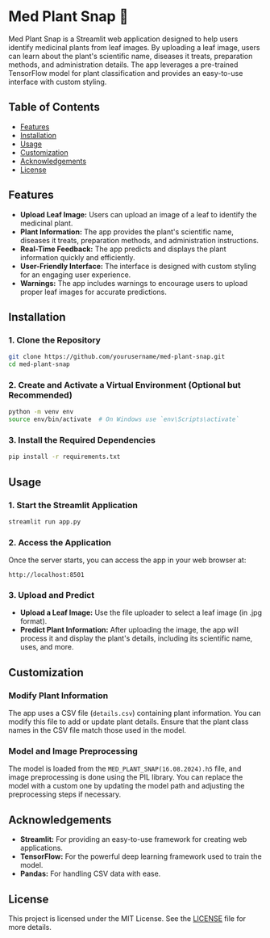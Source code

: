 # Med Plant Snap 🌿

Med Plant Snap is a Streamlit web application designed to help users identify medicinal plants from leaf images. By uploading a leaf image, users can learn about the plant's scientific name, diseases it treats, preparation methods, and administration details. The app leverages a pre-trained TensorFlow model for plant classification and provides an easy-to-use interface with custom styling.

## Table of Contents
- [Features](#features)
- [Installation](#installation)
- [Usage](#usage)
- [Customization](#customization)
- [Acknowledgements](#acknowledgements)
- [License](#license)

## Features
- **Upload Leaf Image:** Users can upload an image of a leaf to identify the medicinal plant.
- **Plant Information:** The app provides the plant's scientific name, diseases it treats, preparation methods, and administration instructions.
- **Real-Time Feedback:** The app predicts and displays the plant information quickly and efficiently.
- **User-Friendly Interface:** The interface is designed with custom styling for an engaging user experience.
- **Warnings:** The app includes warnings to encourage users to upload proper leaf images for accurate predictions.

## Installation

### 1. Clone the Repository
```bash
git clone https://github.com/yourusername/med-plant-snap.git
cd med-plant-snap
```

### 2. Create and Activate a Virtual Environment (Optional but Recommended)
```bash
python -m venv env
source env/bin/activate  # On Windows use `env\Scripts\activate`
```

### 3. Install the Required Dependencies
```bash
pip install -r requirements.txt
```

## Usage

### 1. Start the Streamlit Application
```bash
streamlit run app.py
```

### 2. Access the Application
Once the server starts, you can access the app in your web browser at:
```
http://localhost:8501
```

### 3. Upload and Predict
- **Upload a Leaf Image:** Use the file uploader to select a leaf image (in .jpg format).
- **Predict Plant Information:** After uploading the image, the app will process it and display the plant's details, including its scientific name, uses, and more.

## Customization

### Modify Plant Information
The app uses a CSV file (`details.csv`) containing plant information. You can modify this file to add or update plant details. Ensure that the plant class names in the CSV file match those used in the model.

### Model and Image Preprocessing
The model is loaded from the `MED_PLANT_SNAP(16.08.2024).h5` file, and image preprocessing is done using the PIL library. You can replace the model with a custom one by updating the model path and adjusting the preprocessing steps if necessary.

## Acknowledgements
- **Streamlit:** For providing an easy-to-use framework for creating web applications.
- **TensorFlow:** For the powerful deep learning framework used to train the model.
- **Pandas:** For handling CSV data with ease.

## License
This project is licensed under the MIT License. See the [LICENSE](LICENSE) file for more details.
